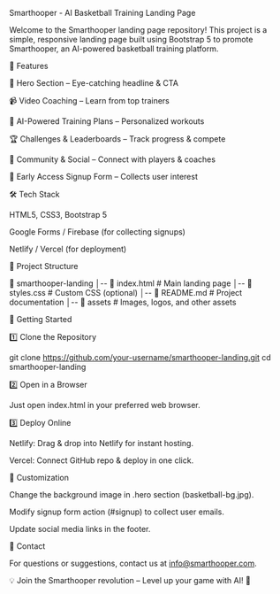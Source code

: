 Smarthooper - AI Basketball Training Landing Page

Welcome to the Smarthooper landing page repository! This project is a simple, responsive landing page built using Bootstrap 5 to promote Smarthooper, an AI-powered basketball training platform.

🚀 Features

🏀 Hero Section – Eye-catching headline & CTA

📹 Video Coaching – Learn from top trainers

🤖 AI-Powered Training Plans – Personalized workouts

🏆 Challenges & Leaderboards – Track progress & compete

🤝 Community & Social – Connect with players & coaches

📩 Early Access Signup Form – Collects user interest

🛠️ Tech Stack

HTML5, CSS3, Bootstrap 5

Google Forms / Firebase (for collecting signups)

Netlify / Vercel (for deployment)

📂 Project Structure

📁 smarthooper-landing
│-- 📜 index.html  # Main landing page
│-- 📜 styles.css  # Custom CSS (optional)
│-- 📜 README.md   # Project documentation
│-- 📂 assets      # Images, logos, and other assets

🚀 Getting Started

1️⃣ Clone the Repository

git clone https://github.com/your-username/smarthooper-landing.git
cd smarthooper-landing

2️⃣ Open in a Browser

Just open index.html in your preferred web browser.

3️⃣ Deploy Online

Netlify: Drag & drop into Netlify for instant hosting.

Vercel: Connect GitHub repo & deploy in one click.

🔧 Customization

Change the background image in .hero section (basketball-bg.jpg).

Modify signup form action (#signup) to collect user emails.

Update social media links in the footer.

📧 Contact

For questions or suggestions, contact us at info@smarthooper.com.

💡 Join the Smarthooper revolution – Level up your game with AI! 🚀

